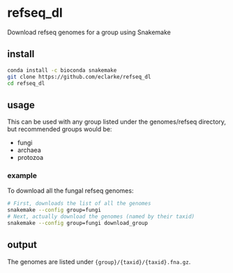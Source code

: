 # refseq_dl
Download refseq genomes for a group using Snakemake

## install
```sh
conda install -c bioconda snakemake
git clone https://github.com/eclarke/refseq_dl
cd refseq_dl
```

## usage
This can be used with any group listed under the genomes/refseq directory, but recommended groups would be:

- fungi
- archaea
- protozoa

### example
To download all the fungal refseq genomes:
```sh
# First, downloads the list of all the genomes
snakemake --config group=fungi
# Next, actually download the genomes (named by their taxid)
snakemake --config group=fungi download_group
```

## output
The genomes are listed under `{group}/{taxid}/{taxid}.fna.gz`.
